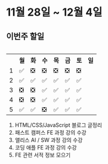 <h1>11월 28일 ~ 12월 4일</h1>
<h2> 이번주 할일 </h2>
<table align='right'>
    <th></th>
    <th>월</th>
    <th>화</th>
    <th>수</th>
    <th>목</th>
    <th>금</th>
    <th>토</th>
    <th>일</th>
    <tr>
    <td>1</td>
    <td>✅</td>
    <td>❎</td>
    <td>❎</td>
    <td>❎</td>
    <td>❎</td>
    <td>❎</td>
        <td></td>
    </tr>
    <tr>
    <td>2</td>
    <td>✅</td>
    <td>✅</td>
    <td>✅</td>
    <td>✅</td>
    <td>✅</td>
    <td>✅</td>
    <td></td>
    </tr>
    <tr>
    <td>3</td>
    <td>❎</td>
    <td>❎</td>
    <td>✅</td>
    <td>✅</td>
    <td>✅</td>
    <td>✅</td>
    <td></td>
    </tr>
    <tr>
    <td>4</td>
    <td>❎</td>
    <td>❎</td>
    <td>✅</td>
    <td>✅</td>
    <td>✅</td>
    <td>✅</td>
    <td></td>
    </tr>
    <tr>
    <td>5</td>
    <td>✅</td>
    <td>✅</td>
    <td>❎</td>
    <td>✅</td>
    <td>✅</td>
    <td>✅</td>
    <td></td>
    </tr>
    </table>
<br />
<br />
<ol align='left'>
    <li>HTML/CSS/JavaScript 블로그 글정리</li> 
    <li>패스트 캠퍼스 FE 과정 강의 수강</li> 
    <li>앨리스 AI / SW 과정 강의 수강</li>
    <li>코딩 애플 FE 과정 강의 수강</li>
    <li>FE 관련 서적 정보 모으기</li>
</ol> 
<br />
<br />
